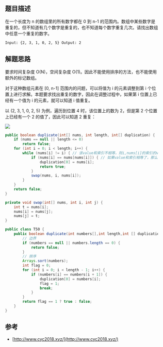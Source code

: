 ## 题目描述

在一个长度为 n 的数组里的所有数字都在 0 到 n-1 的范围内。数组中某些数字是重复的，但不知道有几个数字是重复的，也不知道每个数字重复几次。请找出数组中任意一个重复的数字。

```html
Input: {2, 3, 1, 0, 2, 5} Output: 2
```

## 解题思路

要求时间复杂度 O(N)，空间复杂度 O(1)。因此不能使用排序的方法，也不能使用额外的标记数组。

对于这种数组元素在 [0, n-1] 范围内的问题，可以将值为 i 的元素调整到第 i 个位置上进行求解。本题要求找出重复的数字，因此在调整过程中，如果第 i 位置上已经有一个值为 i 的元素，就可以知道 i 值重复。

以 (2, 3, 1, 0, 2, 5) 为例，遍历到位置 4 时，该位置上的数为 2，但是第 2 个位置上已经有一个 2 的值了，因此可以知道 2 重复：

![](https://cs-notes-1256109796.cos.ap-guangzhou.myqcloud.com/643b6f18-f933-4ac5-aa7a-e304dbd7fe49.gif#alt=)

```java
public boolean duplicate(int[] nums, int length, int[] duplication) {
    if (nums == null || length <= 0)
        return false;
    for (int i = 0; i < length; i++) {
        while (nums[i] != i) { // 该value和索引不相等，则i,nums[i]的索引的value互相交换
            if (nums[i] == nums[nums[i]]) { // 如果value和索引相等了，那么重复了
                duplication[0] = nums[i];
                return true;
            }
            swap(nums, i, nums[i]);
        }
    }
    return false;
}

private void swap(int[] nums, int i, int j) {
    int t = nums[i];
    nums[i] = nums[j];
    nums[j] = t;
}
```

```java
public class T50 {
    public boolean duplicate(int numbers[],int length,int [] duplication) {
        // 边界
        if (numbers == null || numbers.length == 0) {
            return false;
        }
        // 排序
        Arrays.sort(numbers);
        int flag = 0;
        for (int i = 0; i < length - 1; i++) {
            if (numbers[i] == numbers[i + 1]) {
                duplication[0] = numbers[i];
                flag = 1;
                break;
            }
        }
        return flag == 1 ? true : false;
    }
}
```

## 参考

- [http://www.cyc2018.xyz/](http://www.cyc2018.xyz/)
